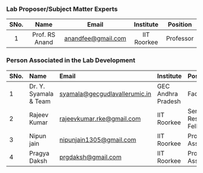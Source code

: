 
<!-- Remove all lines above this line before making changes to the file -->
### Lab Proposer/Subject Matter Experts
| SNo. | Name | Email | Institute | Position |
| :---: | :---: | :---: | :---: | :---: |
| 1 | Prof. RS Anand | anandfee@gmail.com | IIT Roorkee | Professor |

### Person Associated in the Lab Development
| SNo. | Name | Email | Institute | Position |
| :--- | :--- | :--- | :--- | :--- |
| 1 | Dr. Y. Syamala & Team | syamala@gecgudlavallerumic.in | GEC Andhra Pradesh | Faculty |
| 2 | Rajeev Kumar | rajeevkumar.rke@gmail.com | IIT Roorkee | Senior Research Fellow |
| 3 | Nipun jain | nipunjain1305@gmail.com | IIT Roorkee | Project Associate |
| 4 | Pragya Daksh | prgdaksh@gmail.com | IIT Roorkee | Project Associate |

